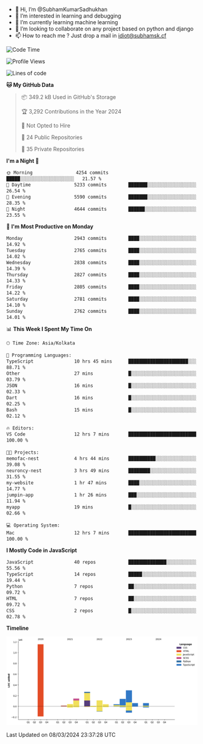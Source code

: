 - 👋 Hi, I’m @SubhamKumarSadhukhan
- 👀 I’m interested in learning and debugging
- 🌱 I’m currently learning machine learning
- 💞️ I’m looking to collaborate on any project based on python and django
- 📫 How to reach me ?
      Just drop a mail in idiot@subhamsk.cf

<!---
SubhamKumarSadhukhan/SubhamKumarSadhukhan is a ✨ special ✨ repository because its `README.md` (this file) appears on your GitHub profile.
You can click the Preview link to take a look at your changes.
--->


<!--START_SECTION:waka-->
![Code Time](http://img.shields.io/badge/Code%20Time-1%2C986%20hrs%2042%20mins-blue)

![Profile Views](http://img.shields.io/badge/Profile%20Views-30-blue)

![Lines of code](https://img.shields.io/badge/From%20Hello%20World%20I%27ve%20Written-2.4%20million%20lines%20of%20code-blue)

**🐱 My GitHub Data** 

> 📦 349.2 kB Used in GitHub's Storage 
 > 
> 🏆 3,292 Contributions in the Year 2024
 > 
> 🚫 Not Opted to Hire
 > 
> 📜 24 Public Repositories 
 > 
> 🔑 35 Private Repositories 
 > 
**I'm a Night 🦉** 

```text
🌞 Morning                4254 commits        █████░░░░░░░░░░░░░░░░░░░░   21.57 % 
🌆 Daytime                5233 commits        ███████░░░░░░░░░░░░░░░░░░   26.54 % 
🌃 Evening                5590 commits        ███████░░░░░░░░░░░░░░░░░░   28.35 % 
🌙 Night                  4644 commits        ██████░░░░░░░░░░░░░░░░░░░   23.55 % 
```
📅 **I'm Most Productive on Monday** 

```text
Monday                   2943 commits        ████░░░░░░░░░░░░░░░░░░░░░   14.92 % 
Tuesday                  2765 commits        ████░░░░░░░░░░░░░░░░░░░░░   14.02 % 
Wednesday                2838 commits        ████░░░░░░░░░░░░░░░░░░░░░   14.39 % 
Thursday                 2827 commits        ████░░░░░░░░░░░░░░░░░░░░░   14.33 % 
Friday                   2805 commits        ████░░░░░░░░░░░░░░░░░░░░░   14.22 % 
Saturday                 2781 commits        ████░░░░░░░░░░░░░░░░░░░░░   14.10 % 
Sunday                   2762 commits        ████░░░░░░░░░░░░░░░░░░░░░   14.01 % 
```


📊 **This Week I Spent My Time On** 

```text
🕑︎ Time Zone: Asia/Kolkata

💬 Programming Languages: 
TypeScript               10 hrs 45 mins      ██████████████████████░░░   88.71 % 
Other                    27 mins             █░░░░░░░░░░░░░░░░░░░░░░░░   03.79 % 
JSON                     16 mins             █░░░░░░░░░░░░░░░░░░░░░░░░   02.33 % 
Dart                     16 mins             █░░░░░░░░░░░░░░░░░░░░░░░░   02.25 % 
Bash                     15 mins             █░░░░░░░░░░░░░░░░░░░░░░░░   02.12 % 

🔥 Editors: 
VS Code                  12 hrs 7 mins       █████████████████████████   100.00 % 

🐱‍💻 Projects: 
memofac-nest             4 hrs 44 mins       ██████████░░░░░░░░░░░░░░░   39.08 % 
neuroncy-nest            3 hrs 49 mins       ████████░░░░░░░░░░░░░░░░░   31.55 % 
my-website               1 hr 47 mins        ████░░░░░░░░░░░░░░░░░░░░░   14.77 % 
jumpin-app               1 hr 26 mins        ███░░░░░░░░░░░░░░░░░░░░░░   11.94 % 
myapp                    19 mins             █░░░░░░░░░░░░░░░░░░░░░░░░   02.66 % 

💻 Operating System: 
Mac                      12 hrs 7 mins       █████████████████████████   100.00 % 
```

**I Mostly Code in JavaScript** 

```text
JavaScript               40 repos            ██████████████░░░░░░░░░░░   55.56 % 
TypeScript               14 repos            █████░░░░░░░░░░░░░░░░░░░░   19.44 % 
Python                   7 repos             ██░░░░░░░░░░░░░░░░░░░░░░░   09.72 % 
HTML                     7 repos             ██░░░░░░░░░░░░░░░░░░░░░░░   09.72 % 
CSS                      2 repos             █░░░░░░░░░░░░░░░░░░░░░░░░   02.78 % 
```



**Timeline**

![Lines of Code chart](https://raw.githubusercontent.com/SubhamKumarSadhukhan/SubhamKumarSadhukhan/main/assets/bar_graph.png)


 Last Updated on 08/03/2024 23:37:28 UTC
<!--END_SECTION:waka-->
